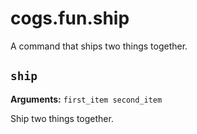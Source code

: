 # cogs.fun.ship

A command that ships two things together.

## `ship`

**Arguments:** `first_item second_item`

Ship two things together.